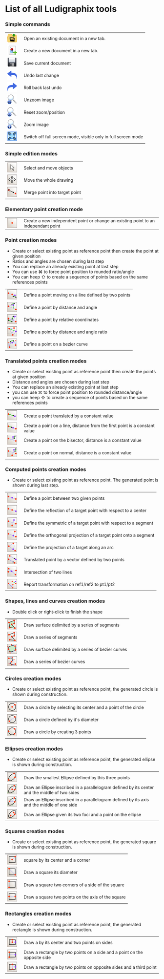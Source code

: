 # List of all Ludigraphix tools

### Simple commands

<table class="tools" class="tools">
    <tbody>
        <tr>
            <td width="40">
                <img width="32" height="32" src="./icons/fileopen@2x.png">
            </td>
            <td>Open an existing document in a new tab.</td>
        </tr>
        <tr>
            <td width="40">
                <img width="32" height="32" src="./icons/FileCreateDrawing@2x.png">
            </td>
            <td>Create a new document in a new tab.</td>
        </tr>
        <tr>
            <td width="40">
                <img width="32" height="32" src="./icons/Floppy@2x.png">
            </td>
            <td>Save current document</td>
        </tr>
        <tr>
            <td width="40">
                <img width="32" height="32" src="./icons/undo@2x.png">
            </td>
            <td>Undo last change</td>
        </tr>
        <tr>
            <td width="40">
                <img width="32" height="32" src="./icons/redo@2x.png">
            </td>
            <td>Roll back last undo</td>
        </tr>
        <tr>
            <td width="40">
                <img width="32" height="32" src="./icons/viewmag-@2x.png">
            </td>
            <td>Unzoom image</td>
        </tr>
        <tr>
            <td width="40">
                <img width="32" height="32" src="./icons/viewmag1@2x.png">
            </td>
            <td>Reset zoom/position</td>
        </tr>
        <tr>
            <td width="40">
                <img width="32" height="32" src="./icons/viewmag+@2x.png">
            </td>
            <td>Zoom image</td>
        </tr>
        <tr>
            <td width="40">
                <img width="32" height="32" src="./icons/FullScreen@2x.png">
            </td>
            <td>Switch off full screen mode, visible only in full screen mode</td>
        </tr>
    </tbody>
</table>

### Simple edition modes

<table class="tools">
    <tbody>
        <tr>
            <td width="40">
                <img width="32" height="32" src="./icons/SelectAndMove@2x.png">
            </td>
            <td>Select and move objects</td>
        </tr>
        <tr>
            <td width="40">
                <img width="32" height="32" src="./icons/MoveAll@2x.png">
            </td>
            <td>Move the whole drawing</td>
        </tr>
        <tr>
            <td width="40">
                <img width="32" height="32" src="./icons/MergeIntoPoint@2x.png">
            </td>
            <td>Merge point into target point</td>
        </tr>
    </tbody>
</table>

### Elementary point creation mode

<table class="tools">
    <tbody>
        <tr>
            <td width="40">
                <img width="32" height="32" src="./icons/AddPoint@2x.png">
            </td>
            <td>Create a new independent point or change an existing point to an independant point</td>
        </tr>
    </tbody>
</table>

### Point creation modes

 - Create or select existing point as reference point then create the point at given position
 - Ratios and angles are chosen during last step
 - You can replace an already existing point at last step
 - You can use &#8984; to force point position to rounded ratio/angle
 - You can heep &#x21E7; to create a sequence of points based on the same references points

<table class="tools">
    <tbody>
        <tr>
            <td width="40">
                <img width="32" height="32" src="./icons/PointOnLine@2x.png">
            </td>
            <td>Define a point moving on a line defined by two points</td>
        </tr>
        <tr>
            <td width="40">
                <img width="32" height="32" src="./icons/PointOnPlane@2x.png">
            </td>
            <td>Define a point by distance and angle</td>
        </tr>
        <tr>
            <td width="40">
                <img width="32" height="32" src="./icons/PointOnCartesianPlane@2x.png">
            </td>
            <td>Define a point by relative coordinates</td>
        </tr>
        <tr>
            <td width="40">
                <img width="32" height="32" src="./icons/PointOnAngle@2x.png">
            </td>
            <td>Define a point by distance and angle ratio</td>
        </tr>
        <tr>
            <td width="40">
                <img width="32" height="32" src="./icons/PointOnBezierCurve@2x.png">
            </td>
            <td>Define a point on a bezier curve</td>
        </tr>
    </tbody>
</table>

### Translated points creation modes
 - Create or select existing point as reference point then create the points at given position
 - Distance and angles are chosen during last step
 - You can replace an already existing point at last step
 - you can use &#8984; to force point position to rounded distance/angle
 - you can heep &#x21E7; to create a sequence of points based on the same references points
<table class="tools">
    <tbody>
        <tr>
            <td width="40">
                <img width="32" height="32" src="./icons/TranslatedPoint@2x.png">
            </td>
            <td>Create a point translated by a constant value</td>
        </tr>
        <tr>
            <td width="40">
                <img width="32" height="32" src="./icons/PointTranslatedOnLine@2x.png">
            </td>
            <td>Create a point on a line, distance from the first point is a constant value</td>
        </tr>
        <tr>
            <td width="40">
                <img width="32" height="32" src="./icons/PointOnBisector@2x.png">
            </td>
            <td>Create a point on the bisector, distance is a constant value</td>
        </tr>
        <tr>
            <td width="40">
                <img width="32" height="32" src="./icons/PointOnNormal@2x.png">
            </td>
            <td>Create a point on normal, distance is a constant value</td>
        </tr>
    </tbody>
</table>

### Computed points creation modes
 - Create or select existing point as reference point. The generated point is shown during last step.
<table class="tools">
    <tbody>
        <tr>
            <td width="40">
                <img width="32" height="32" src="./icons/MiddlePoint@2x.png">
            </td>
            <td>Define a point between two given points</td>
        </tr>
        <tr>
            <td width="40">
                <img width="32" height="32" src="./icons/ReflectionPoint@2x.png">
            </td>
            <td>Define the reflection of a target point with respect to a center</td>
        </tr>
        <tr>
            <td width="40">
                <img width="32" height="32" src="./icons/SymmetricPoint@2x.png">
            </td>
            <td>Define the symmetric of a target point with respect to a segment</td>
        </tr>
        <tr>
            <td width="40">
                <img width="32" height="32" src="./icons/ProjectedPoint@2x.png">
            </td>
            <td>Define the orthogonal projection of a target point onto a segment</td>
        </tr>
        <tr>
            <td width="40">
                <img width="32" height="32" src="./icons/ArcProjectedPoint@2x.png">
            </td>
            <td>Define the projection of a target along an arc</td>
        </tr>
        <tr>
            <td width="40">
                <img width="32" height="32" src="./icons/TranslatedByVectorPoint@2x.png">
            </td>
            <td>Translated point by a vector defined by two points</td>
        </tr>
        <tr>
            <td width="40">
                <img width="32" height="32" src="./icons/IntersectionPoint@2x.png">
            </td>
            <td>Intersection of two lines</td>
        </tr>
        <tr>
            <td width="40">
                <img width="32" height="32" src="./icons/ReportTransformation@2x.png">
            </td>
            <td>Report transformation on ref1/ref2 to pt1/pt2</td>
        </tr>
    </tbody>
</table>

### Shapes, lines and curves creation modes
 - Double click or right-click to finish the shape
<table class="tools">
    <tbody>
        <tr>
            <td width="40">
                <img width="32" height="32" src="./icons/Polygon@2x.png">
            </td>
            <td>Draw surface delimited by a series of segments</td>
        </tr>
        <tr>
            <td width="40">
                <img width="32" height="32" src="./icons/Polyline@2x.png">
            </td>
            <td>Draw a series of segments</td>
        </tr>
        <tr>
            <td width="40">
                <img width="32" height="32" src="./icons/DrawBezierSurface@2x.png">
            </td>
            <td>Draw surface delimited by a series of bezier curves</td>
        </tr>
        <tr>
            <td width="40">
                <img width="32" height="32" src="./icons/DrawBezier@2x.png">
            </td>
            <td>Draw a series of bezier curves</td>
        </tr>
    </tbody>
</table>

### Circles creation modes

 - Create or select existing point as reference point, the generated circle is shown during construction.

<table class="tools">
    <tbody>
        <tr>
            <td width="40">
                <img width="32" height="32" src="./icons/CircleByCenterPoint@2x.png">
            </td>
            <td>Draw a circle by selecting its center and a point of the circle</td>
        </tr>
        <tr>
            <td width="40">
                <img width="32" height="32" src="./icons/CircleByDiameter@2x.png">
            </td>
            <td>Draw a circle defined by it's diameter</td>
        </tr>
        <tr>
            <td width="40">
                <img width="32" height="32" src="./icons/CircleBy3Points@2x.png">
            </td>
            <td>Draw a circle by creating 3 points</td>
        </tr>
    </tbody>
</table>

### Ellipses creation modes

 - Create or select existing point as reference point, the generated ellipse is shown during construction.

<table class="tools">
    <tbody>
        <tr>
            <td width="40">
                <img width="32" height="32" src="./icons/EllipseBy3Points@2x.png">
            </td>
            <td>Draw the smallest Ellipse defined by this three points</td>
        </tr>
        <tr>
            <td width="40">
                <img width="32" height="32" src="./icons/EllipseByCenterTwoPoints@2x.png">
            </td>
            <td>Draw an Ellipse inscribed in a parallelogram defined by its center and the middle of two sides</td>
        </tr>
        <tr>
            <td width="40">
                <img width="32" height="32" src="./icons/EllipseByDiameterPoint@2x.png">
            </td>
            <td>Draw an Ellipse inscribed in a parallelogram defined by its axis and the middle of one side</td>
        </tr>
        <tr>
            <td width="40">
                <img width="32" height="32" src="./icons/EllipseByFociPoint@2x.png">
            </td>
            <td>Draw an Ellipse given its two foci and a point on the ellipse</td>
        </tr>
    </tbody>
</table>

### Squares creation modes

 - Create or select existing point as reference point, the generated square is shown during construction.

<table class="tools">
    <tbody>
        <tr>
            <td width="40">
                <img width="32" height="32" src="./icons/SquareByCenterCorner@2x.png">
            </td>
            <td>square by its center and a corner</td>
        </tr>
        <tr>
            <td width="40">
                <img width="32" height="32" src="./icons/SquareByDiameter@2x.png">
            </td>
            <td>Draw a square its diameter</td>
        </tr>
        <tr>
            <td width="40">
                <img width="32" height="32" src="./icons/SquareBySide@2x.png">
            </td>
            <td>Draw a square two corners of a side of the square</td>
        </tr>
        <tr>
            <td width="40">
                <img width="32" height="32" src="./icons/SquareByAxis@2x.png">
            </td>
            <td>Draw a square two points on the axis of the square</td>
        </tr>
    </tbody>
</table>

### Rectangles creation modes

 - Create or select existing point as reference point, the generated rectangle is shown during construction.

<table class="tools">
    <tbody>
        <tr>
            <td width="40">
                <img width="32" height="32" src="./icons/RectangleByCenterPoints@2x.png">
            </td>
            <td>Draw a by its center and two points on sides</td>
        </tr>
        <tr>
            <td width="40">
                <img width="32" height="32" src="./icons/RectangleBySide@2x.png">
            </td>
            <td>Draw a rectangle by two points on a side and a point on the opposite side</td>
        </tr>
        <tr>
            <td width="40">
                <img width="32" height="32" src="./icons/RectangleByAxis@2x.png">
            </td>
            <td>Draw a rectangle by two points on opposite sides and a third point</td>
        </tr>
    </tbody>
</table>
